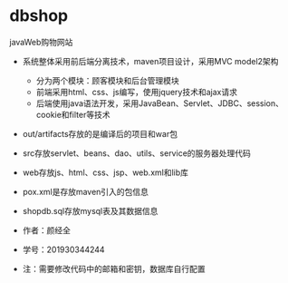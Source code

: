 # dbshop
javaWeb购物网站

+ 系统整体采用前后端分离技术，maven项目设计，采用MVC model2架构
  + 分为两个模块：顾客模块和后台管理模块
  + 前端采用html、css、js编写，使用jquery技术和ajax请求
  + 后端使用java语法开发，采用JavaBean、Servlet、JDBC、session、cookie和filter等技术

+ out/artifacts存放的是编译后的项目和war包
+ src存放servlet、beans、dao、utils、service的服务器处理代码
+ web存放js、html、css、jsp、web.xml和lib库
+ pox.xml是存放maven引入的包信息
+ shopdb.sql存放mysql表及其数据信息

+ 作者：颜经全
+ 学号：201930344244



+ 注：需要修改代码中的邮箱和密钥，数据库自行配置
